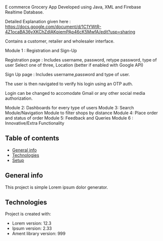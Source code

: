 

E commerce Grocery App 
Developed using Java, XML and Firebase Realtime Database.

Detailed Explanation given here :
https://docs.google.com/document/d/1C1YWtR-4Z1ocaBA36yXKChZdlAKpiemPAp46cK5MwfA/edit?usp=sharing

Contains a customer, retailer and wholesaler interface.

Module 1 : Registration and Sign-Up

 Registration page : Includes username, password, retype password, type of user Select one of three, Location (better if
 enabled with Google API)

 Sign Up page : Includes username,password and type of user. 

 The user is then navigated to verify his login using an OTP auth.

 Login can be changed to accomodate Gmail or any other social media authorization.



Module 2: Dashboards for every type of users
Module 3: Search Module/Navigation Module to filter shops by distance
Module 4: Place order and status of order
Module 5: Feedback and Queries
Module 6 : Innovative/Extra Functionality



## Table of contents
* [General info](#general-info)
* [Technologies](#technologies)
* [Setup](#setup)

## General info
This project is simple Lorem ipsum dolor generator.
	
## Technologies
Project is created with:
* Lorem version: 12.3
* Ipsum version: 2.33
* Ament library version: 999

